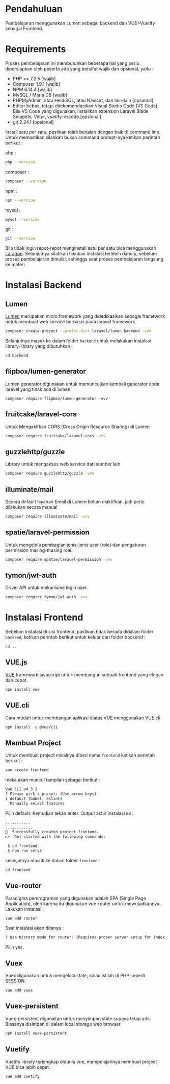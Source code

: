 # Pendahuluan 
Pembelajaran menggunakan Lumen sebagai backend dan VUE+Vuetify sebagai Frontend.
# Requirements
Proses pembelajaran ini membutuhkan beberapa hal yang perlu dipersiapkan oleh peserta ada yang bersifat wajib dan opsional, yaitu :
* PHP >= 7.2.5 [wajib]
* Composer 1.9.1 [wajib]
* NPM 6.14.4 [wajib]
* MySQL / Maria DB [wajib]
* PHPMyAdmin, atau HeidiSQL, atau Navicat, dan lain-lain [opsional] 
* Editor bebas, tetapi direkomendasikan Visual Studio Code (VS Code). Bila  VS Code yang digunakan, installkan extension Laravel Blade Snippets, Vetur, vuetify-vscode.[opsional]
* git 2.24.1 [opsional]

Install satu per satu, pastikan telah berjalan dengan baik di command line. Untuk memastikan silahkan bukan command prompt-nya ketikan perintah berikut :

php : 
```bash
php --version
```
composer :
```bash
composer --version
```
npm :
```bash
npm --version
```
mysql :
```bash
mysql --version
```
git :
```bash
git --version
```
Bila tidak ingin repot-repot menginstall satu per satu bisa menggunakan [Laragon](https://laragon.org/download/). Selanjutnya silahkan lakukan instalasi terlebih dahulu, sebelum proses pembelajaran dimulai, sehingga saat proses pembelajaran langsung ke materi.

# Instalasi Backend
## Lumen
[Lumen](https://lumen.laravel.com) merupakan micro framework yang didedikasikan sebagai framework untuk membuat web service berbasis pada laravel framework.
```bash
composer create-project --prefer-dist laravel/lumen backend -vvv
```
Selanjutnya masuk ke dalam folder `backend` untuk melakukan instalasi library-library yang dibutuhkan :
```bash
cd backend
```
## flipbox/lumen-generator
Lumen generator digunakan untuk memunculkan kembali generator code laravel yang tidak ada di lumen.
```
composer require flipbox/lumen-generator -vvv
```
## fruitcake/laravel-cors
Untuk Mengakifkan CORS (Cross Origin Resource Sharing) di Lumen
```bash
composer require fruitcake/laravel-cors -vvv
```
## guzzlehttp/guzzle
Library untuk mengakses web service dari sumber lain.
```bash
composer require guzzlehttp/guzzle -vvv
```
## illuminate/mail
Secara default layanan Email di Lumen belum diaktifkan, jadi perlu dilakukan secara manual
```bash
composer require illuminate/mail -vvv
```
## spatie/laravel-permission
Untuk mengelola pembagian jenis-jenis user (role) dan pengaturan permission masing-masing role.
```bash
composer require spatie/laravel-permission -vvv
```
## tymon/jwt-auth
Driver API untuk mekanisme login user.
```bash
composer require tymon/jwt-auth -vvv
```
# Instalasi Frontend
Sebelum instalasi di sisi frontend, pastikan tidak berada didalam folder `backend`; ketikan perintah berikut untuk keluar dari folder backend :
```bash
cd ..
```
## VUE.js
[VUE](https://vuejs.org) framework javascript untuk membangun sebuah frontend yang elegan dan cepat.
```bash
npm install vue
```
## VUE.cli
Cara mudah untuk membangun aplikasi diatas VUE menggunakan [VUE.cli](https://cli.vuejs.org/)
```bash
npm install -g @vue/cli
```
## Membuat Project
Untuk membuat project misalnya diberi nama `frontend` ketikan perintah berikut :
```bash
vue create frontend
```
maka akan muncul tampilan sebagai berikut :
```bash
Vue CLI v4.3.1
? Please pick a preset: (Use arrow keys)
❯ default (babel, eslint)  
  Manually select features
```
Pilih default. Kemudian tekan enter. Output akhir instalasi ini :
```bash
...........
............
🎉  Successfully created project frontend.
👉  Get started with the following commands:

 $ cd frontend
 $ npm run serve
```
selanjutnya masuk ke dalam folder `frontend` :
```bash
cd frontend
```
## Vue-router
Paradigma pemrograman yang digunakan adalah SPA (Single Page Application), oleh karena itu digunakan vue-router untuk mewujudkannya. Lakukan instalasi :
```bash
vue add router
```
Saat instalasi akan ditanya :
```bash
? Use history mode for router? (Requires proper server setup for index fallback in production) Yes
```
Pilih yes.

## Vuex
Vuex digunakan untuk mengelola state, kalau istilah di PHP seperti SESSION.
```bash
vue add vuex
```
## Vuex-persistent
Vuex-persistent digunakan untuk menyimpan state supaya tetap ada. Biasanya disimpan di dalam local storage web browser.
```bash
npm install vuex-persistent
```
## Vuetify
Vuetify library terlengkap didunia vue, mempelajarinya membuat project VUE bisa lebih cepat.
```bash
vue add vuetify
```
